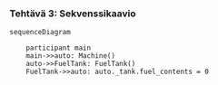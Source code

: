 ### Tehtävä 3: Sekvenssikaavio

```mermaid
sequenceDiagram

    participant main
    main->>auto: Machine()
    auto->>FuelTank: FuelTank()
    FuelTank->>auto: auto._tank.fuel_contents = 0

```
